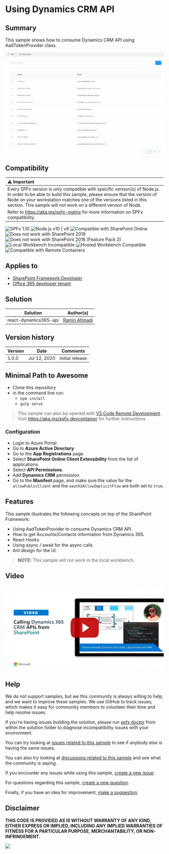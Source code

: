 # Using Dynamics CRM API

## Summary
This sample shows how to consume Dynamics CRM API using AadTokenProvider class.

![react-dynamics365-api](./assets/screenshot.gif)

## Compatibility

| :warning: Important          |
|:---------------------------|
| Every SPFx version is only compatible with specific version(s) of Node.js. In order to be able to build this sample, please ensure that the version of Node on your workstation matches one of the versions listed in this section. This sample will not work on a different version of Node.|
|Refer to <https://aka.ms/spfx-matrix> for more information on SPFx compatibility.   |

![SPFx 1.10](https://img.shields.io/badge/SPFx-1.10.0-green.svg) 
![Node.js v10 | v8](https://img.shields.io/badge/Node.js-v10%20%7C%20v8-green.svg) 
![Compatible with SharePoint Online](https://img.shields.io/badge/SharePoint%20Online-Compatible-green.svg)
![Does not work with SharePoint 2019](https://img.shields.io/badge/SharePoint%20Server%202019-Incompatible-red.svg)
![Does not work with SharePoint 2016 (Feature Pack 2)](https://img.shields.io/badge/SharePoint%20Server%202016%20(Feature%20Pack%202)-Incompatible-red.svg "SharePoint Server 2016 Feature Pack 2 requires SPFx 1.1")
![Local Workbench Incompatible](https://img.shields.io/badge/Local%20Workbench-Incompatible-red.svg "Requires access to Dynamics 365")
![Hosted Workbench Compatible](https://img.shields.io/badge/Hosted%20Workbench-Compatible-green.svg)
![Compatible with Remote Containers](https://img.shields.io/badge/Remote%20Containers-Compatible-green.svg)

## Applies to

* [SharePoint Framework Developer](http://dev.office.com/sharepoint/docs/spfx/sharepoint-framework-overview)
* [Office 365 developer tenant](http://dev.office.com/sharepoint/docs/spfx/set-up-your-developer-tenant)

## Solution

Solution|Author(s)
--------|---------
react-dynamics365-api|[Ramin Ahmadi](https://github.com/AhmadiRamin)

## Version history

Version|Date|Comments
-------|----|--------
1.0.0|Jul 12, 2020|Initial release

## Minimal Path to Awesome

* Clone this repository
* in the command line run:
  * `npm install`
  * `gulp serve`

>  This sample can also be opened with [VS Code Remote Development](https://code.visualstudio.com/docs/remote/remote-overview). Visit https://aka.ms/spfx-devcontainer for further instructions.

### Configuration

* Login to Azure Portal.
* Go to **Azure Active Directory**
* Go to the **App Registrations** page.
* Select **SharePoint Online Client Extensibility** from the list of applications.
* Select **API Permissions**.
* Add **Dynamics CRM** permission.
* Go to the **Manifest** page, and make sure the value for the `allowPublicClient` and the `oauth2AllowImplicitFlow` are both set to `true`.

## Features

This sample illustrates the following concepts on top of the SharePoint Framework:

* Using AadTokenProvider to consume Dynamics CRM API.
* How to get Accounts/Contacts information from Dynamics 365.
* React Hooks
* Using async / await for the async calls
* Ant design for the UI.

> **NOTE:** This sample will not work in the local workbench.

## Video

[![Calling Dynamics 365 CRM APIs from SharePoint](./assets/video-thumbnail.jpg)](https://www.youtube.com/watch?v=VXzYc6cfjuI "Calling Dynamics 365 CRM APIs from SharePoint")
## Help

We do not support samples, but we this community is always willing to help, and we want to improve these samples. We use GitHub to track issues, which makes it easy for  community members to volunteer their time and help resolve issues.

If you're having issues building the solution, please run [spfx doctor](https://pnp.github.io/cli-microsoft365/cmd/spfx/spfx-doctor/) from within the solution folder to diagnose incompatibility issues with your environment.

You can try looking at [issues related to this sample](https://github.com/pnp/sp-dev-fx-webparts/issues?q=label%3A%22sample%3A%20react-dynamics-crm-api") to see if anybody else is having the same issues.

You can also try looking at [discussions related to this sample](https://github.com/pnp/sp-dev-fx-webparts/discussions?discussions_q=react-dynamics-crm-api) and see what the community is saying.

If you encounter any issues while using this sample, [create a new issue](https://github.com/pnp/sp-dev-fx-webparts/issues/new?assignees=&labels=Needs%3A+Triage+%3Amag%3A%2Ctype%3Abug-suspected%2Csample%3A%20react-dynamics-crm-api&template=bug-report.yml&sample=react-dynamics-crm-api&authors=@AhmadiRamin&title=react-dynamics-crm-api%20-%20).

For questions regarding this sample, [create a new question](https://github.com/pnp/sp-dev-fx-webparts/issues/new?assignees=&labels=Needs%3A+Triage+%3Amag%3A%2Ctype%3Aquestion%2Csample%3A%20react-dynamics-crm-api&template=question.yml&sample=react-dynamics-crm-api&authors=@AhmadiRamin&title=react-dynamics-crm-api%20-%20).

Finally, if you have an idea for improvement, [make a suggestion](https://github.com/pnp/sp-dev-fx-webparts/issues/new?assignees=&labels=Needs%3A+Triage+%3Amag%3A%2Ctype%3Aenhancement%2Csample%3A%20react-dynamics-crm-api&template=question.yml&sample=react-dynamics-crm-api&authors=@AhmadiRamin&title=react-dynamics-crm-api%20-%20).

## Disclaimer

**THIS CODE IS PROVIDED *AS IS* WITHOUT WARRANTY OF ANY KIND, EITHER EXPRESS OR IMPLIED, INCLUDING ANY IMPLIED WARRANTIES OF FITNESS FOR A PARTICULAR PURPOSE, MERCHANTABILITY, OR NON-INFRINGEMENT.**


<img src="https://pnptelemetry.azurewebsites.net/sp-dev-fx-webparts/samples/react-dynamics-crm-api" />
